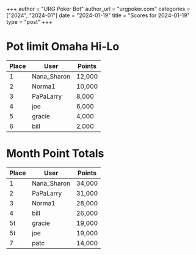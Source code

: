 +++
author = "URG Poker Bot"
author_url = "urgpoker.com"
categories = ["2024", "2024-01"]
date = "2024-01-19"
title = "Scores for 2024-01-19"
type = "post"
+++
# Pot limit Omaha Hi-Lo

| Place | User | Points |
|-------|------|--------|
| 1 | Nana_Sharon | 12,000 |
| 2 | Norma1 | 10,000 |
| 3 | PaPaLarry | 8,000 |
| 4 | joe | 6,000 |
| 5 | gracie | 4,000 |
| 6 | bill | 2,000 |

# Month Point Totals

| Place | User | Points |
|-------|------|--------|
| 1 | Nana_Sharon | 34,000 |
| 2 | PaPaLarry | 31,000 |
| 3 | Norma1 | 28,000 |
| 4 | bill | 26,000 |
| 5t | gracie | 19,000 |
| 5t | joe | 19,000 |
| 7 | patc | 14,000 |
